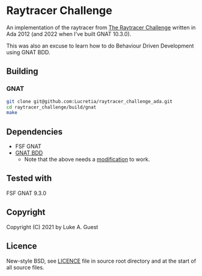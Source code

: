# Raytracer Challenge

An implementation of the raytracer from [The Raytracer Challenge](https://pragprog.com/titles/jbtracer/the-ray-tracer-challenge/) written in Ada 2012 (and 2022 when I've built GNAT 10.3.0).

This was also an excuse to learn how to do Behaviour Driven Development using GNAT BDD.

## Building

### GNAT

```bash
git clone git@github.com:Lucretia/raytracer_challenge_ada.git
cd raytracer_challenge/build/gnat
make
```

## Dependencies

* FSF GNAT
* [GNAT BDD](https://github.com/briot/gnatbdd)
  * Note that the above needs a [modification](https://github.com/briot/gnatbdd/issues/3) to work.

## Tested with

FSF GNAT 9.3.0

## Copyright

Copyright (C) 2021 by Luke A. Guest

## Licence

New-style BSD, see [LICENCE](./LICENCE) file in source root directory and at the start of all source files.
